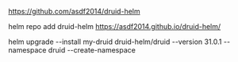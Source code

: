 
https://github.com/asdf2014/druid-helm

helm repo add druid-helm https://asdf2014.github.io/druid-helm/

helm upgrade --install my-druid druid-helm/druid --version 31.0.1 --namespace druid --create-namespace